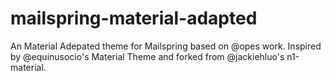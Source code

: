 # mailspring-material-adapted
An Material Adepated theme for Mailspring based on @opes work. Inspired by @equinusocio's Material Theme and forked from @jackiehluo's n1-material.

